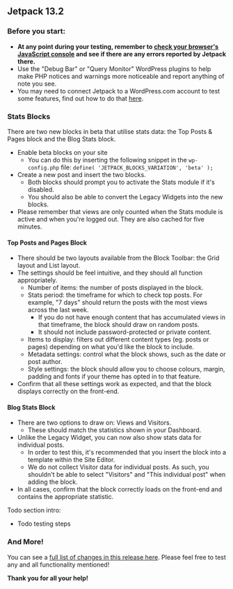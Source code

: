 ## Jetpack 13.2

### Before you start:

- **At any point during your testing, remember to [check your browser's JavaScript console](https://wordpress.org/support/article/using-your-browser-to-diagnose-javascript-errors/#step-3-diagnosis) and see if there are any errors reported by Jetpack there.**
- Use the "Debug Bar" or "Query Monitor" WordPress plugins to help make PHP notices and warnings more noticeable and report anything of note you see.
- You may need to connect Jetpack to a WordPress.com account to test some features, find out how to do that [here](https://jetpack.com/support/getting-started-with-jetpack/).

### Stats Blocks

There are two new blocks in beta that utilise stats data: the Top Posts & Pages block and the Blog Stats block.

- Enable beta blocks on your site
  - You can do this by inserting the following snippet in the `wp-config.php` file: `define( 'JETPACK_BLOCKS_VARIATION', 'beta' );`
- Create a new post and insert the two blocks.
  - Both blocks should prompt you to activate the Stats module if it's disabled.
  - You should also be able to convert the Legacy Widgets into the new blocks.
- Please remember that views are only counted when the Stats module is active and when you're logged out. They are also cached for five minutes.

#### Top Posts and Pages Block

- There should be two layouts available from the Block Toolbar: the Grid layout and List layout.
- The settings should be feel intuitive, and they should all function appropriately.
  - Number of items: the number of posts displayed in the block.
  - Stats period: the timeframe for which to check top posts. For example, "7 days" should return the posts with the most views across the last week.
    - If you do not have enough content that has accumulated views in that timeframe, the block should draw on random posts.
    - It should not include password-protected or private content.
  - Items to display: filters out different content types (eg. posts or pages) depending on what you'd like the block to include.
  - Metadata settings: control what the block shows, such as the date or post author.
  - Style settings: the block should allow you to choose colours, margin, padding and fonts if your theme has opted in to that feature.
- Confirm that all these settings work as expected, and that the block displays correctly on the front-end.

#### Blog Stats Block

- There are two options to draw on: Views and Visitors.
  - These should match the statistics shown in your Dashboard.
- Unlike the Legacy Widget, you can now also show stats data for individual posts.
  - In order to test this, it's recommended that you insert the block into a template within the Site Editor.
  - We do not collect Visitor data for individual posts. As such, you shouldn't be able to select "Visitors" and "This individual post" when adding the block.
- In all cases, confirm that the block correctly loads on the front-end and contains the appropriate statistic.

Todo section intro:

- Todo testing steps

### And More!

You can see a [full list of changes in this release here](https://github.com/Automattic/jetpack-production/blob/trunk/CHANGELOG.md). Please feel free to test any and all functionality mentioned!

**Thank you for all your help!**
